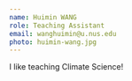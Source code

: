 ```yaml
---
name: Huimin WANG
role: Teaching Assistant
email: wanghuimin@u.nus.edu  
photo: huimin-wang.jpg
---
```


I like teaching Climate Science!
